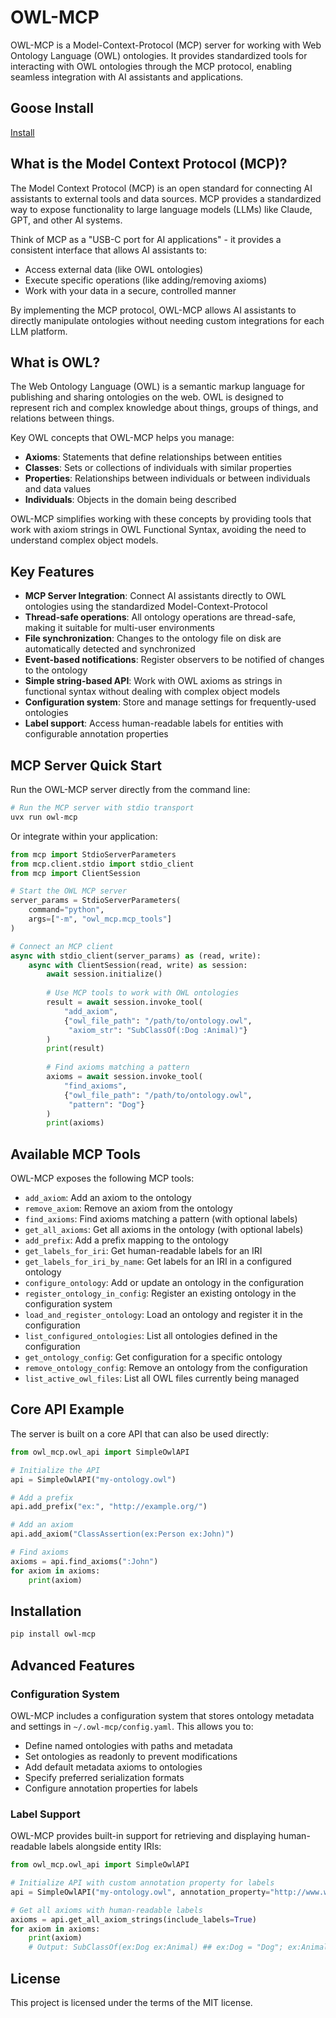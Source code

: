 # OWL-MCP

OWL-MCP is a Model-Context-Protocol (MCP) server for working with Web Ontology Language (OWL) ontologies. It provides standardized tools for interacting with OWL ontologies through the MCP protocol, enabling seamless integration with AI assistants and applications.

## Goose Install

[Install](goose://extension?cmd=uvx&arg=owl-mcp&id=owl_mcp&name=OWL%20MCP)


## What is the Model Context Protocol (MCP)?

The Model Context Protocol (MCP) is an open standard for connecting AI assistants to external tools and data sources. MCP provides a standardized way to expose functionality to large language models (LLMs) like Claude, GPT, and other AI systems.

Think of MCP as a "USB-C port for AI applications" - it provides a consistent interface that allows AI assistants to:

- Access external data (like OWL ontologies)
- Execute specific operations (like adding/removing axioms)
- Work with your data in a secure, controlled manner

By implementing the MCP protocol, OWL-MCP allows AI assistants to directly manipulate ontologies without needing custom integrations for each LLM platform.

## What is OWL?

The Web Ontology Language (OWL) is a semantic markup language for publishing and sharing ontologies on the web. OWL is designed to represent rich and complex knowledge about things, groups of things, and relations between things.

Key OWL concepts that OWL-MCP helps you manage:

- **Axioms**: Statements that define relationships between entities
- **Classes**: Sets or collections of individuals with similar properties
- **Properties**: Relationships between individuals or between individuals and data values
- **Individuals**: Objects in the domain being described

OWL-MCP simplifies working with these concepts by providing tools that work with axiom strings in OWL Functional Syntax, avoiding the need to understand complex object models.

## Key Features

- **MCP Server Integration**: Connect AI assistants directly to OWL ontologies using the standardized Model-Context-Protocol
- **Thread-safe operations**: All ontology operations are thread-safe, making it suitable for multi-user environments
- **File synchronization**: Changes to the ontology file on disk are automatically detected and synchronized
- **Event-based notifications**: Register observers to be notified of changes to the ontology
- **Simple string-based API**: Work with OWL axioms as strings in functional syntax without dealing with complex object models
- **Configuration system**: Store and manage settings for frequently-used ontologies
- **Label support**: Access human-readable labels for entities with configurable annotation properties

## MCP Server Quick Start

Run the OWL-MCP server directly from the command line:

```bash
# Run the MCP server with stdio transport
uvx run owl-mcp
```

Or integrate within your application:

```python
from mcp import StdioServerParameters
from mcp.client.stdio import stdio_client
from mcp import ClientSession

# Start the OWL MCP server
server_params = StdioServerParameters(
    command="python",
    args=["-m", "owl_mcp.mcp_tools"]
)

# Connect an MCP client
async with stdio_client(server_params) as (read, write):
    async with ClientSession(read, write) as session:
        await session.initialize()
        
        # Use MCP tools to work with OWL ontologies
        result = await session.invoke_tool(
            "add_axiom", 
            {"owl_file_path": "/path/to/ontology.owl", 
             "axiom_str": "SubClassOf(:Dog :Animal)"}
        )
        print(result)
        
        # Find axioms matching a pattern
        axioms = await session.invoke_tool(
            "find_axioms",
            {"owl_file_path": "/path/to/ontology.owl",
             "pattern": "Dog"}
        )
        print(axioms)
```

## Available MCP Tools

OWL-MCP exposes the following MCP tools:

- `add_axiom`: Add an axiom to the ontology
- `remove_axiom`: Remove an axiom from the ontology
- `find_axioms`: Find axioms matching a pattern (with optional labels)
- `get_all_axioms`: Get all axioms in the ontology (with optional labels)
- `add_prefix`: Add a prefix mapping to the ontology
- `get_labels_for_iri`: Get human-readable labels for an IRI
- `get_labels_for_iri_by_name`: Get labels for an IRI in a configured ontology
- `configure_ontology`: Add or update an ontology in the configuration
- `register_ontology_in_config`: Register an existing ontology in the configuration system
- `load_and_register_ontology`: Load an ontology and register it in the configuration
- `list_configured_ontologies`: List all ontologies defined in the configuration
- `get_ontology_config`: Get configuration for a specific ontology
- `remove_ontology_config`: Remove an ontology from the configuration
- `list_active_owl_files`: List all OWL files currently being managed

## Core API Example

The server is built on a core API that can also be used directly:

```python
from owl_mcp.owl_api import SimpleOwlAPI

# Initialize the API
api = SimpleOwlAPI("my-ontology.owl")

# Add a prefix
api.add_prefix("ex:", "http://example.org/")

# Add an axiom
api.add_axiom("ClassAssertion(ex:Person ex:John)")

# Find axioms
axioms = api.find_axioms(":John")
for axiom in axioms:
    print(axiom)
```

## Installation

```bash
pip install owl-mcp
```

## Advanced Features

### Configuration System

OWL-MCP includes a configuration system that stores ontology metadata and settings in `~/.owl-mcp/config.yaml`. This allows you to:

- Define named ontologies with paths and metadata
- Set ontologies as readonly to prevent modifications
- Add default metadata axioms to ontologies
- Specify preferred serialization formats
- Configure annotation properties for labels

### Label Support

OWL-MCP provides built-in support for retrieving and displaying human-readable labels alongside entity IRIs:

```python
from owl_mcp.owl_api import SimpleOwlAPI

# Initialize API with custom annotation property for labels
api = SimpleOwlAPI("my-ontology.owl", annotation_property="http://www.w3.org/2004/02/skos/core#prefLabel")

# Get all axioms with human-readable labels
axioms = api.get_all_axiom_strings(include_labels=True)
for axiom in axioms:
    print(axiom)
    # Output: SubClassOf(ex:Dog ex:Animal) ## ex:Dog = "Dog"; ex:Animal = "Animal"
```

## License

This project is licensed under the terms of the MIT license.